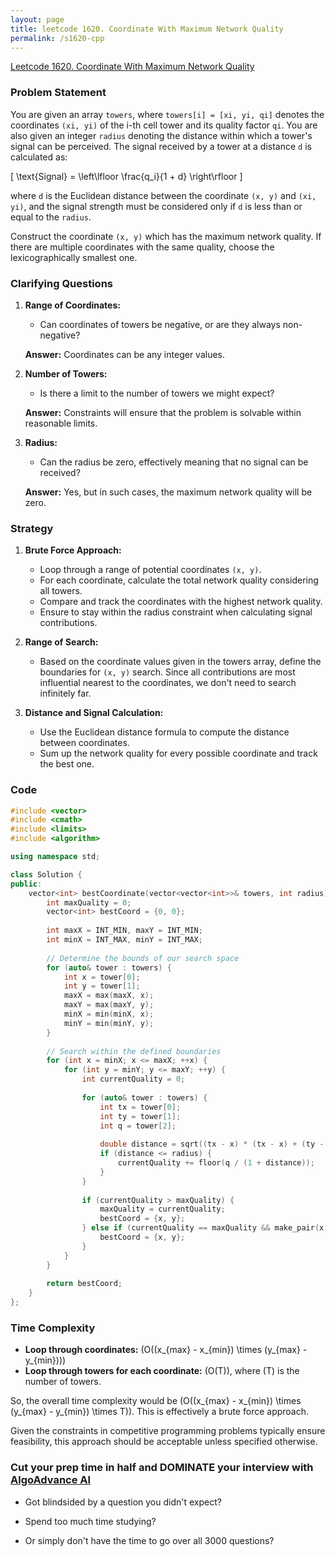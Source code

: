 ```yaml
---
layout: page
title: leetcode 1620. Coordinate With Maximum Network Quality
permalink: /s1620-cpp
---
```

[Leetcode 1620. Coordinate With Maximum Network Quality](https://algoadvance.github.io/algoadvance/l1620)
### Problem Statement

You are given an array `towers`, where `towers[i] = [xi, yi, qi]` denotes the coordinates `(xi, yi)` of the i-th cell tower and its quality factor `qi`. You are also given an integer `radius` denoting the distance within which a tower's signal can be perceived. The signal received by a tower at a distance `d` is calculated as:

\[ \text{Signal} = \left\lfloor \frac{q_i}{1 + d} \right\rfloor \]

where `d` is the Euclidean distance between the coordinate `(x, y)` and `(xi, yi)`, and the signal strength must be considered only if `d` is less than or equal to the `radius`.

Construct the coordinate `(x, y)` which has the maximum network quality. If there are multiple coordinates with the same quality, choose the lexicographically smallest one.

### Clarifying Questions

1. **Range of Coordinates:**
    - Can coordinates of towers be negative, or are they always non-negative?
    
    **Answer:** Coordinates can be any integer values.

2. **Number of Towers:**
    - Is there a limit to the number of towers we might expect?
    
    **Answer:** Constraints will ensure that the problem is solvable within reasonable limits.

3. **Radius:**
    - Can the radius be zero, effectively meaning that no signal can be received?
    
    **Answer:** Yes, but in such cases, the maximum network quality will be zero.

### Strategy

1. **Brute Force Approach:**
    - Loop through a range of potential coordinates `(x, y)`.
    - For each coordinate, calculate the total network quality considering all towers.
    - Compare and track the coordinates with the highest network quality.
    - Ensure to stay within the radius constraint when calculating signal contributions.

2. **Range of Search:**
    - Based on the coordinate values given in the towers array, define the boundaries for `(x, y)` search. Since all contributions are most influential nearest to the coordinates, we don't need to search infinitely far.

3. **Distance and Signal Calculation:**
    - Use the Euclidean distance formula to compute the distance between coordinates.
    - Sum up the network quality for every possible coordinate and track the best one.

### Code

```cpp
#include <vector>
#include <cmath>
#include <limits>
#include <algorithm>

using namespace std;

class Solution {
public:
    vector<int> bestCoordinate(vector<vector<int>>& towers, int radius) {
        int maxQuality = 0;
        vector<int> bestCoord = {0, 0};
        
        int maxX = INT_MIN, maxY = INT_MIN;
        int minX = INT_MAX, minY = INT_MAX;
        
        // Determine the bounds of our search space
        for (auto& tower : towers) {
            int x = tower[0];
            int y = tower[1];
            maxX = max(maxX, x);
            maxY = max(maxY, y);
            minX = min(minX, x);
            minY = min(minY, y);
        }
        
        // Search within the defined boundaries
        for (int x = minX; x <= maxX; ++x) {
            for (int y = minY; y <= maxY; ++y) {
                int currentQuality = 0;
                
                for (auto& tower : towers) {
                    int tx = tower[0];
                    int ty = tower[1];
                    int q = tower[2];
                    
                    double distance = sqrt((tx - x) * (tx - x) + (ty - y) * (ty - y));
                    if (distance <= radius) {
                        currentQuality += floor(q / (1 + distance));
                    }
                }
                
                if (currentQuality > maxQuality) {
                    maxQuality = currentQuality;
                    bestCoord = {x, y};
                } else if (currentQuality == maxQuality && make_pair(x, y) < make_pair(bestCoord[0], bestCoord[1])) {
                    bestCoord = {x, y};
                }
            }
        }
        
        return bestCoord;
    }
};
```

### Time Complexity

- **Loop through coordinates:** \(O((x_{max} - x_{min}) \times (y_{max} - y_{min}))\)
- **Loop through towers for each coordinate:** \(O(T)\), where \(T\) is the number of towers.

So, the overall time complexity would be \(O((x_{max} - x_{min}) \times (y_{max} - y_{min}) \times T)\). This is effectively a brute force approach.

Given the constraints in competitive programming problems typically ensure feasibility, this approach should be acceptable unless specified otherwise.


### Cut your prep time in half and DOMINATE your interview with [AlgoAdvance AI](https://algoAdvance.com)

- Got blindsided by a question you didn't expect?

- Spend too much time studying?

- Or simply don't have the time to go over all 3000 questions?

